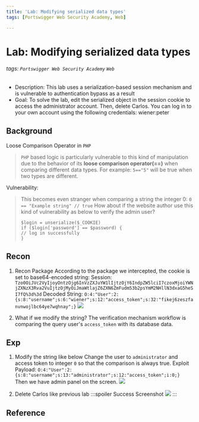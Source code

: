 ```yaml
---
title: 'Lab: Modifying serialized data types'
tags: [Portswigger Web Security Academy, Web]

---
```


# Lab: Modifying serialized data types
###### tags: `Portswigger Web Security Academy` `Web`
* Description: This lab uses a serialization-based session mechanism and is vulnerable to authentication bypass as a result
* Goal: To solve the lab, edit the serialized object in the session cookie to access the administrator account. Then, delete Carlos.
You can log in to your own account using the following credentials: wiener:peter

## Background
Loose Comparison Operator in `PHP`
> `PHP` based logic is particularly vulnerable to this kind of manipulation due to the behavior of its **loose comparison operator(==)** when comparing different data types.
> For example: `5=="5"` will be true when two types are different.

Vulnerability:
> This becomes even stranger when comparing a string the integer 0: `0 == "Example string" // true`
How about if the website author use this kind of vulnerability as below to verify the admin user?
>```php!
>$login = unserialize($_COOKIE)
>if ($login['password'] == $password) {
>// log in successfully
>}
>```

## Recon
1. Recon Package
According to the package we intercepted, the cookie is set to base64-encoded string:
Session: `Tzo0OiJVc2VyIjoyOntzOjg6InVzZXJuYW1lIjtzOjY6IndpZW5lciI7czoxMjoiYWNjZXNzX3Rva2VuIjtzOjMyOiJmaWtlajZ6ZXN6ZmFudm53b2psYmM2NHllN3dxaG5heSI7fQ%3d%3d`
Decoded String: `O:4:"User":2:{s:8:"username";s:6:"wiener";s:12:"access_token";s:32:"fikej6zeszfanvnwojlbc64ye7wqhnay";}`
![](https://i.imgur.com/B6addxR.png)

2. What if we modify the string?
The verification mechanism workflow is comparing the query user's `access_token` with its database data.
## Exp
1. Modify the string like below
Change the user to `administrator` and access token to integer `0` so that the comparison is always true.
Exploit Payload:
`O:4:"User":2:{s:8:"username";s:13:"administrator";s:12:"access_token";i:0;}`
Then we have admin panel on the screen.
![](https://i.imgur.com/X36upo8.png)

2. Delete Carlos like previous lab
:::spoiler Success Screenshot
![](https://i.imgur.com/PmCuBRF.png)
:::

## Reference